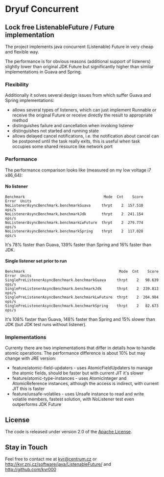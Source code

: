# Dryuf Concurrent

## Lock free ListenableFuture / Future implementation

The project implements java concurrent (Listenable) Future in very cheap and flexible way.

The performance is for obvious reasons (additional support of listeners) slightly lower than original JDK Future but significantly higher than similar implementations in Guava and Spring.

### Flexibility

Additionally it solves several design issues from which suffer Guava and Spring implementations:
- allows several types of listeners, which can just implement Runnable or receive the original Future or receive directly the result to appropriate method
- distinguishes failure and cancellation when invoking listener
- distinguishes not started and running state
- allows delayed cancel notifications, i.e. the notification about cancel can be postponed until the task really exits, this is useful when task occupies some shared resource like network port

### Performance

The performance comparison looks like (measured on my low voltage i7 x86_64):

#### No listener
```
Benchmark                                    Mode  Cnt    Score   Error  Units
NoListenerAsyncBenchmark.benchmarkGuava     thrpt    2  157.510          ops/s
NoListenerAsyncBenchmark.benchmarkJdk       thrpt    2  241.154          ops/s
NoListenerAsyncBenchmark.benchmarkLwFuture  thrpt    2  279.774          ops/s
NoListenerAsyncBenchmark.benchmarkSpring    thrpt    2  117.028          ops/s
```

It's 78% faster than Guava, 139% faster than Spring and 16% faster than JDK.

#### Single listener set prior to run
```
Benchmark                                           Mode  Cnt    Score   Error  Units
SinglePreListenerAsyncBenchmark.benchmarkGuava     thrpt    2   98.639          ops/s
SinglePreListenerAsyncBenchmark.benchmarkJdk       thrpt    2  239.813          ops/s
SinglePreListenerAsyncBenchmark.benchmarkLwFuture  thrpt    2  204.984          ops/s
SinglePreListenerAsyncBenchmark.benchmarkSpring    thrpt    2   82.673          ops/s
```

It's 108% faster than Guava, 148% faster than Spring and 15% slower than JDK (but JDK test runs without  listener).

### Implementations

Currenty there are two implementations that differ in details how to handle atomic operations. The performance difference is about 10% but may change with JRE version:
- feature/atomic-field-updaters - uses AtomicFieldUpdaters to manage the atomic fields, should be faster but with current JIT it's slower
- feature/atomic-type-instances - uses AtomicInteger and AtomicReference instances, although the access is indirect, with current JIT this is faster
- feature/unsafe-volatiles - uses Unsafe instance to read and write volatile members, fastest solution, with NoListener test even outperforms JDK Future

## License

The code is released under version 2.0 of the [Apache License][].

## Stay in Touch

Feel free to contact me at kvr@centrum.cz or http://kvr.znj.cz/software/java/ListenableFuture/ and http://github.com/kvr000

[Apache License]: http://www.apache.org/licenses/LICENSE-2.0
